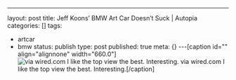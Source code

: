 ---
layout: post
title: Jeff Koons’ BMW Art Car Doesn’t Suck | Autopia
categories: []
tags:
- artcar
- bmw
status: publish
type: post
published: true
meta: {}
---[caption id="" align="alignnone" width="660.0"]
![via wired.com I like the top view the best. Interesting.](/squarespace_images/static_50d2902fe4b0959a0871a12c_50d29312e4b04687d9db341b_50d29312e4b04687d9db345f_1355977492324__img.jpg_) via wired.com I like the top view the best. Interesting.[/caption]
